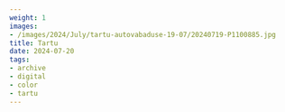 ```yaml
---
weight: 1
images:
- /images/2024/July/tartu-autovabaduse-19-07/20240719-P1100885.jpg
title: Tartu
date: 2024-07-20
tags:
- archive
- digital
- color
- tartu
---
```


